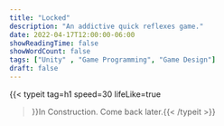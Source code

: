 ```yaml
---
title: "Locked"
description: "An addictive quick reflexes game."
date: 2022-04-17T12:00:00-06:00
showReadingTime: false
showWordCount: false
tags: ["Unity" , "Game Programming", "Game Design"]
draft: false
---
```


{{< typeit
    tag=h1
    speed=30
    lifeLike=true
 >}}In Construction. Come back later.{{< /typeit >}}